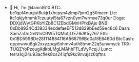 - 👋 Hi, I’m @tamnt610
BTC: bc1qpf4nuqjut6ukjrfxhcpyn4zlmp7jxm2g50macn
Ltc: ltc1qkjyhmmk7czuutyl5ta67vzn0ym7wrmxe73q0ur
Doge: DDXjdWytGPKbYiZb8C1ZEbdGMnHPfxBAjo
BNB: 0xDb8924Cd39334ecdefaeEF513d829bEed59e48c6
Dash: XamZaDdGvNtvCRW5TQMotjLtEZ6dK5y767
Eth: 0x1BD5998De28f114884116A568796Bd0a18E6460d
BtcCash: qppnwwu8gk2xxyzpqy6nhmv4uth8tmm22q5unvmyck
TRX: TUQZYoPzougXdkbLMgLMAhhFFLdVyPcqjJ
Lunc: terra1qj24u93acflek8cs24lqfs9kc9nvajsz6qftns

<!---
tamnt610/ is a ✨ special ✨ repository because its `README.md` (this file) appears on your GitHub profile.
You can click the Preview link to take a look at your changes.
--->
